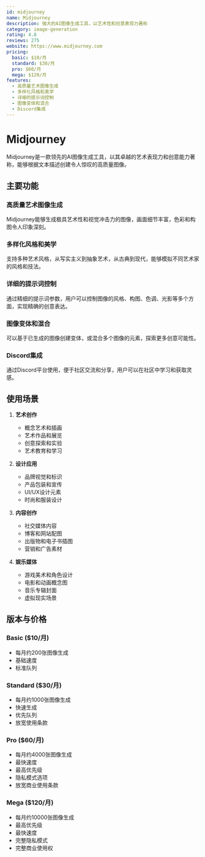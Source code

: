 ```yaml
---
id: midjourney
name: Midjourney
description: 强大的AI图像生成工具，以艺术性和创意表现力著称
category: image-generation
rating: 4.8
reviews: 275
website: https://www.midjourney.com
pricing:
  basic: $10/月
  standard: $30/月
  pro: $60/月
  mega: $120/月
features:
  - 高质量艺术图像生成
  - 多样化风格和美学
  - 详细的提示词控制
  - 图像变体和混合
  - Discord集成
---
```


# Midjourney

Midjourney是一款领先的AI图像生成工具，以其卓越的艺术表现力和创意能力著称，能够根据文本描述创建令人惊叹的高质量图像。

## 主要功能

### 高质量艺术图像生成
Midjourney能够生成极具艺术性和视觉冲击力的图像，画面细节丰富，色彩和构图令人印象深刻。

### 多样化风格和美学
支持多种艺术风格，从写实主义到抽象艺术，从古典到现代，能够模拟不同艺术家的风格和技法。

### 详细的提示词控制
通过精细的提示词参数，用户可以控制图像的风格、构图、色调、光影等多个方面，实现精确的创意表达。

### 图像变体和混合
可以基于已生成的图像创建变体，或混合多个图像的元素，探索更多创意可能性。

### Discord集成
通过Discord平台使用，便于社区交流和分享，用户可以在社区中学习和获取灵感。

## 使用场景

1. **艺术创作**
   - 概念艺术和插画
   - 艺术作品和展览
   - 创意探索和实验
   - 艺术教育和学习

2. **设计应用**
   - 品牌视觉和标识
   - 产品包装和宣传
   - UI/UX设计元素
   - 时尚和服装设计

3. **内容创作**
   - 社交媒体内容
   - 博客和网站配图
   - 出版物和电子书插图
   - 营销和广告素材

4. **娱乐媒体**
   - 游戏美术和角色设计
   - 电影和动画概念图
   - 音乐专辑封面
   - 虚拟现实场景

## 版本与价格

### Basic ($10/月)
- 每月约200张图像生成
- 基础速度
- 标准队列

### Standard ($30/月)
- 每月约1000张图像生成
- 快速生成
- 优先队列
- 放宽使用条款

### Pro ($60/月)
- 每月约4000张图像生成
- 最快速度
- 最高优先级
- 隐私模式选项
- 放宽商业使用条款

### Mega ($120/月)
- 每月约10000张图像生成
- 最高优先级
- 最快速度
- 完整隐私模式
- 完整商业使用权
